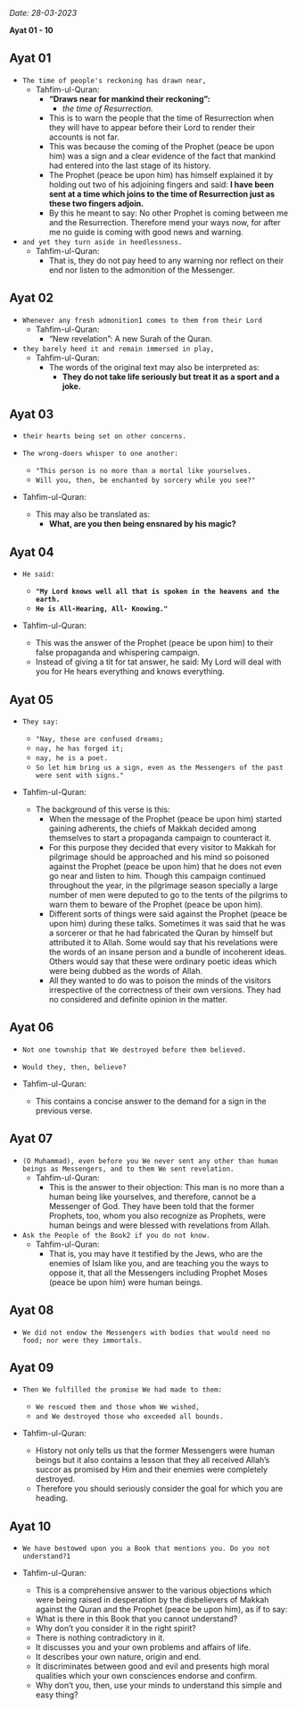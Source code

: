 
*Date: 28-03-2023*

**Ayat  01 - 10**

## Ayat 01

- `The time of people's reckoning has drawn near,`
  - Tahfim-ul-Quran:
    - **“Draws near for mankind their reckoning”:**
      - *the time of Resurrection.*
    - This is to warn the people that the time of Resurrection when they will have to appear before their Lord to render their accounts is not far.
    - This was because the coming of the Prophet (peace be upon him) was a sign and a clear evidence of the fact that mankind had entered into the last stage of its history.
    - The Prophet (peace be upon him) has himself explained it by holding out two of his adjoining fingers and said: **I have been sent at a time which joins to the time of Resurrection just as these two fingers adjoin.**
    - By this he meant to say: No other Prophet is coming between me and the Resurrection. Therefore mend your ways now, for after me no guide is coming with good news and warning.
- `and yet they turn aside in heedlessness.`
  - Tahfim-ul-Quran:
    - That is, they do not pay heed to any warning nor reflect on their end nor listen to the admonition of the Messenger.

## Ayat 02

- `Whenever any fresh admonition1 comes to them from their Lord`
  - Tahfim-ul-Quran:
    - “New revelation”: A new Surah of the Quran.
- `they barely heed it and remain immersed in play,`
  - Tahfim-ul-Quran:
    - The words of the original text may also be interpreted as:
      - **They do not take life seriously but treat it as a sport and a joke.**

## Ayat 03

- `their hearts being set on other concerns.`
- `The wrong-doers whisper to one another:`
  - `"This person is no more than a mortal like yourselves.`
  - `Will you, then, be enchanted by sorcery while you see?"`

- Tahfim-ul-Quran:
  - This may also be translated as:
    - **What, are you then being ensnared by his magic?**

## Ayat 04

- `He said:`
  - **`"My Lord knows well all that is spoken in the heavens and the earth.`**
  - **`He is All-Hearing, All- Knowing."`**

- Tahfim-ul-Quran:
  - This was the answer of the Prophet (peace be upon him) to their false propaganda and whispering campaign.
  - Instead of giving a tit for tat answer, he said: My Lord will deal with you for He hears everything and knows everything.

## Ayat 05

- `They say:`
  - `"Nay, these are confused dreams;`
  - `nay, he has forged it;`
  - `nay, he is a poet.`
  - `So let him bring us a sign, even as the Messengers of the past were sent with signs."`

- Tahfim-ul-Quran:
  - The background of this verse is this:
    - When the message of the Prophet (peace be upon him) started gaining adherents, the chiefs of Makkah decided among themselves to start a propaganda campaign to counteract it.
    - For this purpose they decided that every visitor to Makkah for pilgrimage should be approached and his mind so poisoned against the Prophet (peace be upon him) that he does not even go near and listen to him. Though this campaign continued throughout the year, in the pilgrimage season specially a large number of men were deputed to go to the tents of the pilgrims to warn them to beware of the Prophet (peace be upon him).
    - Different sorts of things were said against the Prophet (peace be upon him) during these talks. Sometimes it was said that he was a sorcerer or that he had fabricated the Quran by himself but attributed it to Allah. Some would say that his revelations were the words of an insane person and a bundle of incoherent ideas. Others would say that these were ordinary poetic ideas which were being dubbed as the words of Allah.
    - All they wanted to do was to poison the minds of the visitors irrespective of the correctness of their own versions. They had no considered and definite opinion in the matter.

## Ayat 06

- `Not one township that We destroyed before them believed.`
- `Would they, then, believe?`

- Tahfim-ul-Quran:
  - This contains a concise answer to the demand for a sign in the previous verse.

## Ayat 07

- `(O Muhammad), even before you We never sent any other than human beings as Messengers, and to them We sent revelation.`
  - Tahfim-ul-Quran:
    - This is the answer to their objection: This man is no more than a human being like yourselves, and therefore, cannot be a Messenger of God. They have been told that the former Prophets, too, whom you also recognize as Prophets, were human beings and were blessed with revelations from Allah.
- `Ask the People of the Book2 if you do not know.`
  - Tahfim-ul-Quran:
    - That is, you may have it testified by the Jews, who are the enemies of Islam like you, and are teaching you the ways to oppose it, that all the Messengers including Prophet Moses (peace be upon him) were human beings.

## Ayat 08

- `We did not endow the Messengers with bodies that would need no food; nor were they immortals.`

## Ayat 09

- `Then We fulfilled the promise We had made to them:`
  - `We rescued them and those whom We wished,`
  - `and We destroyed those who exceeded all bounds.`

- Tahfim-ul-Quran:
  - History not only tells us that the former Messengers were human beings but it also contains a lesson that they all received Allah’s succor as promised by Him and their enemies were completely destroyed.
  - Therefore you should seriously consider the goal for which you are heading.

## Ayat 10

- `We have bestowed upon you a Book that mentions you. Do you not understand?1`

- Tahfim-ul-Quran:
  - This is a comprehensive answer to the various objections which were being raised in desperation by the disbelievers of Makkah against the Quran and the Prophet (peace be upon him), as if to say:
  - What is there in this Book that you cannot understand?
  - Why don’t you consider it in the right spirit?
  - There is nothing contradictory in it.
  - It discusses you and your own problems and affairs of life.
  - It describes your own nature, origin and end.
  - It discriminates between good and evil and presents high moral qualities which your own consciences endorse and confirm.
  - Why don’t you, then, use your minds to understand this simple and easy thing?
